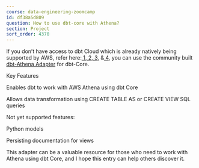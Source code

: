 ```yaml
---
course: data-engineering-zoomcamp
id: df38a5d809
question: How to use dbt-core with Athena?
section: Project
sort_order: 4370
---
```


If you don’t have access to dbt Cloud which is already natively being supported by AWS, refer here:[ 1](https://aws.amazon.com/blogs/big-data/from-data-lakes-to-insights-dbt-adapter-for-amazon-athena-now-supported-in-dbt-cloud/),[ 2](https://youtu.be/JEizJAaaBkg?si=niTYdWoeiyC_w3h7),[ 3](https://docs.getdbt.com/guides/athena?step=1), &[ 4](https://docs.getdbt.com/docs/core/connect-data-platform/athena-setup), you can use the community built[ dbt-Athena Adapter](https://dbt-athena.github.io/) for dbt-Core.

Key Features

Enables dbt to work with AWS Athena using dbt Core

Allows data transformation using CREATE TABLE AS or CREATE VIEW SQL queries

Not yet supported features:

Python models

Persisting documentation for views

This adapter can be a valuable resource for those who need to work with Athena using dbt Core, and I hope this entry can help others discover it.

